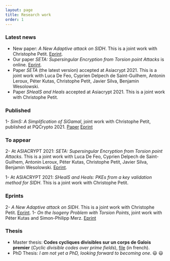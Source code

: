 ```yaml
---
layout: page
title: Research work
order: 1
---
```


###  Latest news
- New paper: *A New Adaptive attack on SIDH*. This is a joint work with Christophe Petit.   [Eprint](https://eprint.iacr.org/2021/1322).
- Our paper *SETA: Supersingular Encryption from Torsion point Attacks* is online.  [Eprint](https://eprint.iacr.org/2019/1291).
- Paper *SETA* (the latest version) accepted at Asiacrypt 2021. This is a joint work with Luca De Feo, Cyprien Delpech de Saint-Guilhem, Antonin Leroux, Péter Kutas, Christophe Petit, Javier Silva, Benjamin Wesolowski.
- Paper *SHealS and Heals* accepted at Asiacrypt 2021. This is a joint work with Christophe Petit.
 

### Published 
1- *SimS: A Simplification of SiGamal*,  joint work with Christophe Petit, published at PQCrypto 2021. [Paper](https://link.springer.com/chapter/10.1007/978-3-030-81293-5_15) [Eprint](https://eprint.iacr.org/2021/218)

### To appear 
2- At ASIACRYPT 2021: *SETA: Supersingular Encryption from Torsion point Attacks*. This is a joint work with Luca De Feo, Cyprien Delpech de Saint-Guilhem, Antonin Leroux, Péter Kutas, Christophe Petit, Javier Silva, Benjamin Wesolowski. [Eprint](https://eprint.iacr.org/2019/1291).

1- At ASIACRYPT 2021: *SHealS and Heals: PKEs from a key validation method for SIDH*. This is a joint work with Christophe Petit. 

### Eprints 
2- *A New Adaptive attack on SIDH*. This is a joint work with Christophe Petit.  [Eprint](https://eprint.iacr.org/2021/1322).
1- *On the Isogeny Problem with Torsion Points*, joint work with Péter Kutas and Simon-Philipp Merz. [Eprint](https://eprint.iacr.org/2021/153) 



### Thesis

- Master thesis: **Codes cycliques divisibles sur un corps de Galois premier** (*Cyclic divisible codes over prime fields*), [file](https://github.com/BorisFouotsa/BorisFouotsa.github.io/blob/main/files/MasterThesisBF.pdf?raw=true) (in french).
- PhD Thesis: *I am not yet a PhD, looking forward to becoming one*. :smiley: :smiley:
